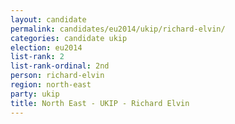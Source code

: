 ```yaml
---
layout: candidate
permalink: candidates/eu2014/ukip/richard-elvin/
categories: candidate ukip
election: eu2014
list-rank: 2
list-rank-ordinal: 2nd
person: richard-elvin
region: north-east
party: ukip
title: North East - UKIP - Richard Elvin
---
```

